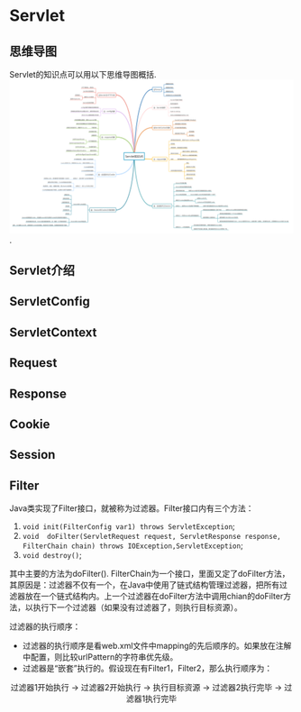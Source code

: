 # Servlet
## 思维导图
Servlet的知识点可以用以下思维导图概括.
![servlet-knowledge](./servlet-knowledge.png).

## Servlet介绍

## ServletConfig

## ServletContext

## Request

## Response

## Cookie

## Session

## Filter
Java类实现了Filter接口，就被称为过滤器。Filter接口内有三个方法：
1. `void init(FilterConfig var1) throws ServletException`;
2. `void  doFilter(ServletRequest request, ServletResponse response, FilterChain chain) throws IOException,ServletException`;
3. `void destroy()`; 

其中主要的方法为doFilter(). FilterChain为一个接口，里面又定了doFilter方法，其原因是：过滤器不仅有一个，在Java中使用了链式结构管理过滤器，把所有过滤器放在一个链式结构内。上一个过滤器在doFilter方法中调用chian的doFilter方法，以执行下一个过滤器（如果没有过滤器了，则执行目标资源）。

过滤器的执行顺序：
* 过滤器的执行顺序是看web.xml文件中mapping的先后顺序的。如果放在注解中配置，则比较urlPattern的字符串优先级。
* 过滤器是“嵌套”执行的。假设现在有Filter1，Filter2，那么执行顺序为：

<center>过滤器1开始执行 -> 过滤器2开始执行 -> 执行目标资源 -> 过滤器2执行完毕 -> 过滤器1执行完毕</center>
